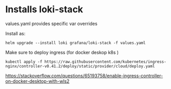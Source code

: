 # Installs loki-stack 

values.yaml provides specific var overrides

Install as:

```
helm upgrade --install loki grafana/loki-stack -f values.yaml
```

Make sure to deploy ingress (for docker deskop k8s )

```
kubectl apply -f https://raw.githubusercontent.com/kubernetes/ingress-nginx/controller-v0.41.2/deploy/static/provider/cloud/deploy.yaml
```
https://stackoverflow.com/questions/65193758/enable-ingress-controller-on-docker-desktop-with-wls2


